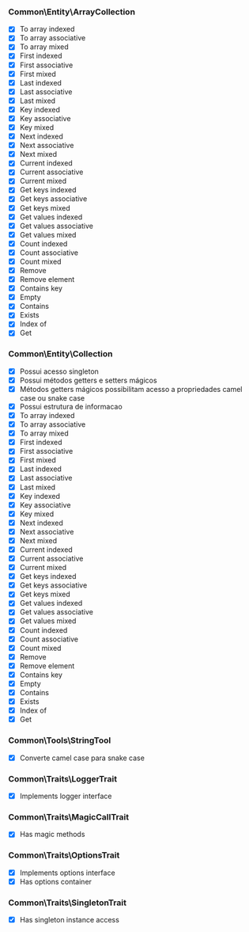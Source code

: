 ### Common\Entity\ArrayCollection


- [x] To array indexed
- [x] To array associative
- [x] To array mixed
- [x] First indexed
- [x] First associative
- [x] First mixed
- [x] Last indexed
- [x] Last associative
- [x] Last mixed
- [x] Key indexed
- [x] Key associative
- [x] Key mixed
- [x] Next indexed
- [x] Next associative
- [x] Next mixed
- [x] Current indexed
- [x] Current associative
- [x] Current mixed
- [x] Get keys indexed
- [x] Get keys associative
- [x] Get keys mixed
- [x] Get values indexed
- [x] Get values associative
- [x] Get values mixed
- [x] Count indexed
- [x] Count associative
- [x] Count mixed
- [x] Remove
- [x] Remove element
- [x] Contains key
- [x] Empty
- [x] Contains
- [x] Exists
- [x] Index of
- [x] Get

### Common\Entity\Collection


- [x] Possui acesso singleton
- [x] Possui métodos getters e setters mágicos
- [x] Métodos getters mágicos possibilitam acesso a propriedades camel case ou snake case
- [x] Possui estrutura de informacao 
- [x] To array indexed
- [x] To array associative
- [x] To array mixed
- [x] First indexed
- [x] First associative
- [x] First mixed
- [x] Last indexed
- [x] Last associative
- [x] Last mixed
- [x] Key indexed
- [x] Key associative
- [x] Key mixed
- [x] Next indexed
- [x] Next associative
- [x] Next mixed
- [x] Current indexed
- [x] Current associative
- [x] Current mixed
- [x] Get keys indexed
- [x] Get keys associative
- [x] Get keys mixed
- [x] Get values indexed
- [x] Get values associative
- [x] Get values mixed
- [x] Count indexed
- [x] Count associative
- [x] Count mixed
- [x] Remove
- [x] Remove element
- [x] Contains key
- [x] Empty
- [x] Contains
- [x] Exists
- [x] Index of
- [x] Get

### Common\Tools\StringTool


- [x] Converte camel case para snake case 

### Common\Traits\LoggerTrait


- [x] Implements logger interface

### Common\Traits\MagicCallTrait


- [x] Has magic methods

### Common\Traits\OptionsTrait


- [x] Implements options interface
- [x] Has options container

### Common\Traits\SingletonTrait


- [x] Has singleton instance access

